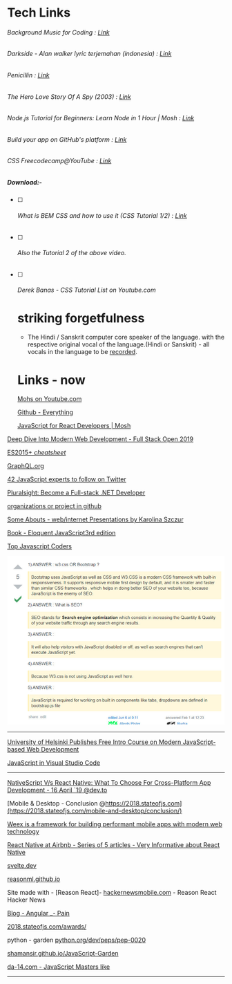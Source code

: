 # 	Tech Links 

###### Background Music for Coding : [Link](https://medium.com/level-up-web/youtube-background-music-for-coding-99b592a74dc8)

###### Darkside - Alan walker lyric terjemahan (indonesia) : [Link](https://www.youtube.com/watch?v=Lg29m-7BkPE)

###### Penicillin : [Link](https://www.healio.com/endocrinology/news/print/endocrine-today/%7B15afd2a1-2084-4ca6-a4e6-7185f5c4cfb0%7D/penicillin-an-accidental-discovery-changed-the-course-of-medicine)

###### The Hero Love Story Of A Spy (2003) : [Link](https://www.youtube.com/watch?v=nzSdKwbO1iE)

###### Node.js Tutorial for Beginners: Learn Node in 1 Hour | Mosh : [Link](https://www.youtube.com/watch?v=TlB_eWDSMt4)

###### Build your app on GitHub's platform : [Link](https://developer.github.com/)

###### CSS Freecodecamp@YouTube : [Link](https://www.youtube.com/results?search_query=css+freecodecamp)

##### Download:-

- [ ] ###### What is BEM CSS and how to use it (CSS Tutorial 1/2) : [Link](https://www.youtube.com/watch?v=Ysf0LhP8jus) 

- [ ] ###### Also the Tutorial 2 of the above video.

- [ ] ###### Derek Banas - CSS Tutorial List on Youtube.com

  # striking forgetfulness

  - The Hindi / Sanskrit computer core speaker of the language. with the respective original vocal of the language.(Hindi or Sanskrit) - all vocals in the language to be [recorded](www.google.com).

  # Links - now

  [Mohs on Youtube.com](https://www.youtube.com/results?search_query=mosh) 
  
  [Github - Everything](https://www.youtube.com/watch?v=gwWKnnCMQ5c&list=LLY-Byvxaa6NYubLZqbMJX2A&index=4&t=0s) 
  
  [JavaScript for React Developers | Mosh](https://www.youtube.com/watch?v=NCwa_xi0Uuc) 

[Deep Dive Into Modern Web Development - Full Stack Open 2019](https://fullstackopen.com/en/) 

[ES2015+ *cheatsheet*](https://devhints.io/es6) 

[GraphQL.org](https://graphql.org/code/) 

[42 JavaScript experts to follow on Twitter](https://techbeacon.com/app-dev-testing/42-javascript-experts-follow-twitter) 

[Pluralsight: Become a Full-stack .NET Developer](https://www.youtube.com/watch?v=yBxPgF85vt4)

[organizations or project in github](https://www.google.com/search?newwindow=1&rlz=1C1CHBF_enIN868&q=what+is+organizations+or+project+in+github&sa=X&ved=0ahUKEwjBnNOYlezkAhUZfX0KHRKKBzgQ7xYILygA&biw=1360&bih=695) 	

[Some Abouts - web/internet  Presentations by Karolina Szczur](https://speakerdeck.com/fox/) 

[Book - Eloquent JavaScript3rd edition](http://eloquentjavascript.net/) 

[Top Javascript Coders](https://www.google.com/search?q=top+javascript+coders&rlz=1C1CHBF_enIN865IN865&oq=top+javascript+coders&aqs=chrome..69i57j0l5.4378j0j1&sourceid=chrome&ie=UTF-8) 

![w3 vs. Bootstrap_1](TechLinks.assets/w3%20vs.%20Bootstrap_1.jpg)

***

[University of Helsinki Publishes Free Intro Course on Modern JavaScript-based Web Development](https://wptavern.com/university-of-helsinki-publishes-free-intro-course-on-modern-javascript-based-web-development) 

[JavaScript in Visual Studio Code](https://code.visualstudio.com/docs/languages/javascript) 	

***

[NativeScript V/s React Native: What To Choose For Cross-Platform App Development - 16 April `19 @dev.to](https://dev.to/ronakpatel70/nativescript-v-s-react-native-what-to-choose-for-cross-platform-app-development-d20)

[Mobile & Desktop - Conclusion @https://2018.stateofjs.com](https://2018.stateofjs.com/mobile-and-desktop/conclusion/)

[Weex is a framework for building performant mobile apps with modern web technology](https://weex.apache.org)

[React Native at Airbnb - Series of 5 articles - Very Informative about React Native](https://medium.com/airbnb-engineering/react-native-at-airbnb-f95aa460be1c)

[svelte.dev](https://svelte.dev/)

[reasonml.github.io](https://reasonml.github.io/)

Site made with - [Reason React]- [hackernewsmobile.com](https://hackernewsmobile.com/#/) - Reason React Hacker News

[Blog - Angular _- Pain](https://blog.angular.io)

[2018.stateofjs.com/awards/](https://2018.stateofjs.com/awards/)

python - garden [python.org/dev/peps/pep-0020](https://www.python.org/dev/peps/pep-0020/)

[shamansir.github.io/JavaScript-Garden](http://shamansir.github.io/JavaScript-Garden/)

[da-14.com - JavaScript Masters like](https://da-14.com)

***

